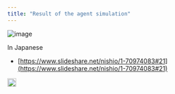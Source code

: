 ```yaml
---
title: "Result of the agent simulation"
---
```


![image](https://gyazo.com/374aedcf73b9037342868eedf0a8d07f/thumb/1000)

In Japanese
- [https://www.slideshare.net/nishio/1-70974083#21](https://www.slideshare.net/nishio/1-70974083#21)

<img src='https://scrapbox.io/api/pages/nishio-en/en/icon' alt='en.icon' height="19.5"/>